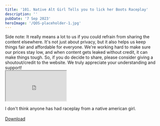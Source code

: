 ```yaml
---
title: '101. Native Alt Girl Tells you to lick her Boots Raceplay'
description: ''
pubDate: '7 Sep 2023'
heroImage: '/QOS-placeholder-1.jpg'
---
```

<div class="video_paragraph_header"> Side note: It really means a lot to us if you could refrain from sharing the content elsewhere. It's not just about privacy, but it also helps us keep things fair and affordable for everyone. We're working hard to make sure our prices stay low, and when content gets leaked without credit, it can make things tough. So, if you do decide to share, please consider giving a shoutout/credit to the website. We truly appreciate your understanding and support!</div>

<iframe src="https://drive.google.com/file/d/1KiOTFt6AO9v7vFxFkXemLB-gmF2rDm4s/preview" width="200" height="100" allow="autoplay" allowfullscreen="allowfullscreen"></iframe>

I don't think anyone has had raceplay from a native american girl.
<br>
<br>
<a class="read_more" href="https://drive.google.com/file/d/1KiOTFt6AO9v7vFxFkXemLB-gmF2rDm4s/view?usp=sharing">Download</a>